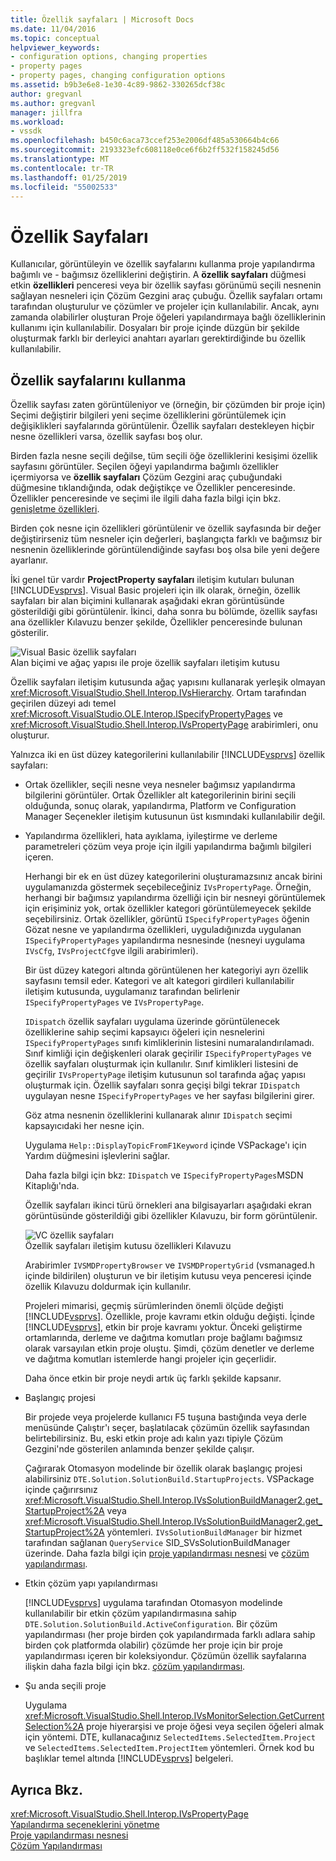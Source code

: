 ```yaml
---
title: Özellik sayfaları | Microsoft Docs
ms.date: 11/04/2016
ms.topic: conceptual
helpviewer_keywords:
- configuration options, changing properties
- property pages
- property pages, changing configuration options
ms.assetid: b9b3e6e8-1e30-4c89-9862-330265dcf38c
author: gregvanl
ms.author: gregvanl
manager: jillfra
ms.workload:
- vssdk
ms.openlocfilehash: b450c6aca73ccef253e2006df485a530664b4c66
ms.sourcegitcommit: 2193323efc608118e0ce6f6b2ff532f158245d56
ms.translationtype: MT
ms.contentlocale: tr-TR
ms.lasthandoff: 01/25/2019
ms.locfileid: "55002533"
---
```

# <a name="property-pages"></a>Özellik Sayfaları
Kullanıcılar, görüntüleyin ve özellik sayfalarını kullanma proje yapılandırma bağımlı ve - bağımsız özelliklerini değiştirin. A **özellik sayfaları** düğmesi etkin **özellikleri** penceresi veya bir özellik sayfası görünümü seçili nesnenin sağlayan nesneleri için Çözüm Gezgini araç çubuğu. Özellik sayfaları ortamı tarafından oluşturulur ve çözümler ve projeler için kullanılabilir. Ancak, aynı zamanda olabilirler oluşturan Proje öğeleri yapılandırmaya bağlı özelliklerinin kullanımı için kullanılabilir. Dosyaları bir proje içinde düzgün bir şekilde oluşturmak farklı bir derleyici anahtarı ayarları gerektirdiğinde bu özellik kullanılabilir.  
  
## <a name="using-property-pages"></a>Özellik sayfalarını kullanma  
 Özellik sayfası zaten görüntüleniyor ve (örneğin, bir çözümden bir proje için) Seçimi değiştirir bilgileri yeni seçime özelliklerini görüntülemek için değişiklikleri sayfalarında görüntülenir. Özellik sayfaları destekleyen hiçbir nesne özellikleri varsa, özellik sayfası boş olur.  
  
 Birden fazla nesne seçili değilse, tüm seçili öğe özelliklerini kesişimi özellik sayfasını görüntüler. Seçilen öğeyi yapılandırma bağımlı özellikler içermiyorsa ve **özellik sayfaları** Çözüm Gezgini araç çubuğundaki düğmesine tıklandığında, odak değiştikçe ve Özellikler penceresinde. Özellikler penceresinde ve seçimi ile ilgili daha fazla bilgi için bkz. [genişletme özellikleri](../../extensibility/internals/extending-properties.md).  
  
 Birden çok nesne için özellikleri görüntülenir ve özellik sayfasında bir değer değiştirirseniz tüm nesneler için değerleri, başlangıçta farklı ve bağımsız bir nesnenin özelliklerinde görüntülendiğinde sayfası boş olsa bile yeni değere ayarlanır.  
  
 İki genel tür vardır **ProjectProperty sayfaları** iletişim kutuları bulunan [!INCLUDE[vsprvs](../../code-quality/includes/vsprvs_md.md)]. Visual Basic projeleri için ilk olarak, örneğin, özellik sayfaları bir alan biçimini kullanarak aşağıdaki ekran görüntüsünde gösterildiği gibi görüntülenir. İkinci, daha sonra bu bölümde, özellik sayfası ana özellikler Kılavuzu benzer şekilde, Özellikler penceresinde bulunan gösterilir.  
  
 ![Visual Basic özellik sayfaları](../../extensibility/internals/media/vsvbproppages.gif "vsVBPropPages")  
Alan biçimi ve ağaç yapısı ile proje özellik sayfaları iletişim kutusu  
  
 Özellik sayfaları iletişim kutusunda ağaç yapısını kullanarak yerleşik olmayan <xref:Microsoft.VisualStudio.Shell.Interop.IVsHierarchy>. Ortam tarafından geçirilen düzeyi adı temel <xref:Microsoft.VisualStudio.OLE.Interop.ISpecifyPropertyPages> ve <xref:Microsoft.VisualStudio.Shell.Interop.IVsPropertyPage> arabirimleri, onu oluşturur.  
  
 Yalnızca iki en üst düzey kategorilerini kullanılabilir [!INCLUDE[vsprvs](../../code-quality/includes/vsprvs_md.md)] özellik sayfaları:  
  
- Ortak özellikler, seçili nesne veya nesneler bağımsız yapılandırma bilgilerini görüntüler. Ortak Özellikler alt kategorilerinin birini seçili olduğunda, sonuç olarak, yapılandırma, Platform ve Configuration Manager Seçenekler iletişim kutusunun üst kısmındaki kullanılabilir değil.  
  
- Yapılandırma özellikleri, hata ayıklama, iyileştirme ve derleme parametreleri çözüm veya proje için ilgili yapılandırma bağımlı bilgileri içeren.  
  
  Herhangi bir ek en üst düzey kategorilerini oluşturamazsınız ancak birini uygulamanızda göstermek seçebileceğiniz `IVsPropertyPage`. Örneğin, herhangi bir bağımsız yapılandırma özelliği için bir nesneyi görüntülemek için erişiminiz yok, ortak özellikler kategori görüntülemeyecek şekilde seçebilirsiniz. Ortak özellikler, görüntü `ISpecifyPropertyPages` öğenin Gözat nesne ve yapılandırma özellikleri, uyguladığınızda uygulanan `ISpecifyPropertyPages` yapılandırma nesnesinde (nesneyi uygulama `IVsCfg`, `IVsProjectCfg`ve ilgili arabirimleri).  
  
  Bir üst düzey kategori altında görüntülenen her kategoriyi ayrı özellik sayfasını temsil eder. Kategori ve alt kategori girdileri kullanılabilir iletişim kutusunda, uygulamanız tarafından belirlenir `ISpecifyPropertyPages` ve `IVsPropertyPage`.  
  
  `IDispatch` özellik sayfaları uygulama üzerinde görüntülenecek özelliklerine sahip seçimi kapsayıcı öğeleri için nesnelerini `ISpecifyPropertyPages` sınıfı kimliklerinin listesini numaralandırılamadı. Sınıf kimliği için değişkenleri olarak geçirilir `ISpecifyPropertyPages` ve özellik sayfaları oluşturmak için kullanılır. Sınıf kimlikleri listesini de geçirilir `IVsPropertyPage` iletişim kutusunun sol tarafında ağaç yapısı oluşturmak için. Özellik sayfaları sonra geçişi bilgi tekrar `IDispatch` uygulayan nesne `ISpecifyPropertyPages` ve her sayfası bilgilerini girer.  
  
  Göz atma nesnenin özelliklerini kullanarak alınır `IDispatch` seçimi kapsayıcıdaki her nesne için.  
  
  Uygulama `Help::DisplayTopicFromF1Keyword` içinde VSPackage'ı için Yardım düğmesini işlevlerini sağlar.  
  
  Daha fazla bilgi için bkz: `IDispatch` ve `ISpecifyPropertyPages`MSDN Kitaplığı'nda.  
  
  Özellik sayfaları ikinci türü örnekleri ana bilgisayarları aşağıdaki ekran görüntüsünde gösterildiği gibi özellikler Kılavuzu, bir form görüntülenir.  
  
  ![VC özellik sayfaları](../../extensibility/internals/media/vsvcproppages.gif "vsVCPropPages")  
  Özellik sayfaları iletişim kutusu özellikleri Kılavuzu  
  
  Arabirimler `IVSMDPropertyBrowser` ve `IVSMDPropertyGrid` (vsmanaged.h içinde bildirilen) oluşturun ve bir iletişim kutusu veya penceresi içinde özellik Kılavuzu doldurmak için kullanılır.  
  
  Projeleri mimarisi, geçmiş sürümlerinden önemli ölçüde değişti [!INCLUDE[vsprvs](../../code-quality/includes/vsprvs_md.md)]. Özellikle, proje kavramı etkin olduğu değişti. İçinde [!INCLUDE[vsprvs](../../code-quality/includes/vsprvs_md.md)], etkin bir proje kavramı yoktur. Önceki geliştirme ortamlarında, derleme ve dağıtma komutları proje bağlamı bağımsız olarak varsayılan etkin proje oluştu. Şimdi, çözüm denetler ve derleme ve dağıtma komutları istemlerde hangi projeler için geçerlidir.  
  
  Daha önce etkin bir proje neydi artık üç farklı şekilde kapsanır.  
  
- Başlangıç projesi  
  
   Bir projede veya projelerde kullanıcı F5 tuşuna bastığında veya derle menüsünde Çalıştır'ı seçer, başlatılacak çözümün özellik sayfasından belirtebilirsiniz. Bu, eski etkin proje adı kalın yazı tipiyle Çözüm Gezgini'nde gösterilen anlamında benzer şekilde çalışır.  
  
   Çağırarak Otomasyon modelinde bir özellik olarak başlangıç projesi alabilirsiniz `DTE.Solution.SolutionBuild.StartupProjects`. VSPackage içinde çağırırsınız <xref:Microsoft.VisualStudio.Shell.Interop.IVsSolutionBuildManager2.get_StartupProject%2A> veya <xref:Microsoft.VisualStudio.Shell.Interop.IVsSolutionBuildManager2.get_StartupProject%2A> yöntemleri. `IVsSolutionBuildManager` bir hizmet tarafından sağlanan `QueryService` SID_SVsSolutionBuildManager üzerinde. Daha fazla bilgi için [proje yapılandırması nesnesi](../../extensibility/internals/project-configuration-object.md) ve [çözüm yapılandırması](../../extensibility/internals/solution-configuration.md).  
  
- Etkin çözüm yapı yapılandırması  
  
   [!INCLUDE[vsprvs](../../code-quality/includes/vsprvs_md.md)] uygulama tarafından Otomasyon modelinde kullanılabilir bir etkin çözüm yapılandırmasına sahip `DTE.Solution.SolutionBuild.ActiveConfiguration`. Bir çözüm yapılandırması (her proje birden çok yapılandırmada farklı adlara sahip birden çok platformda olabilir) çözümde her proje için bir proje yapılandırması içeren bir koleksiyondur. Çözümün özellik sayfalarına ilişkin daha fazla bilgi için bkz. [çözüm yapılandırması](../../extensibility/internals/solution-configuration.md).  
  
- Şu anda seçili proje  
  
   Uygulama <xref:Microsoft.VisualStudio.Shell.Interop.IVsMonitorSelection.GetCurrentSelection%2A> proje hiyerarşisi ve proje öğesi veya seçilen öğeleri almak için yöntemi. DTE, kullanacağınız `SelectedItems.SelectedItem.Project` ve `SelectedItems.SelectedItem.ProjectItem` yöntemleri. Örnek kod bu başlıklar temel altında [!INCLUDE[vsprvs](../../code-quality/includes/vsprvs_md.md)] belgeleri.  
  
## <a name="see-also"></a>Ayrıca Bkz.  
 <xref:Microsoft.VisualStudio.Shell.Interop.IVsPropertyPage>   
 [Yapılandırma seçeneklerini yönetme](../../extensibility/internals/managing-configuration-options.md)   
 [Proje yapılandırması nesnesi](../../extensibility/internals/project-configuration-object.md)   
 [Çözüm Yapılandırması](../../extensibility/internals/solution-configuration.md)